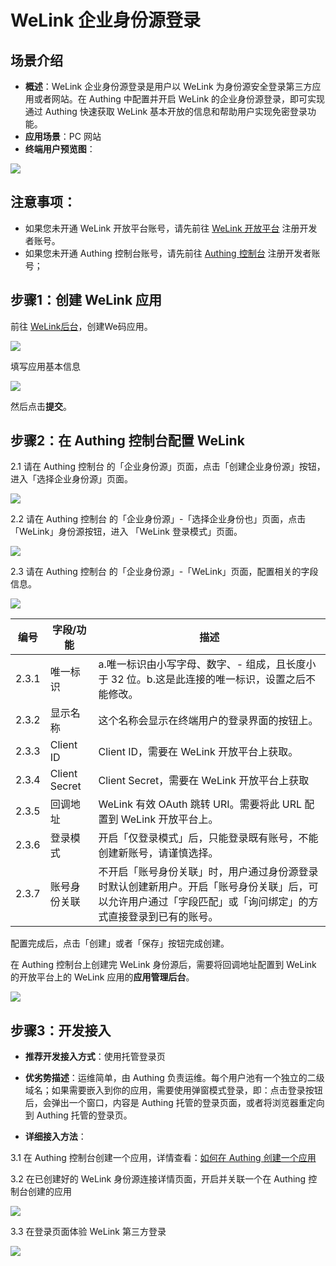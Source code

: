 # WeLink 企业身份源登录

<LastUpdated/>

## 场景介绍

- **概述**：WeLink 企业身份源登录是用户以 WeLink 为身份源安全登录第三方应用或者网站。在 Authing 中配置并开启 WeLink 的企业身份源登录，即可实现通过 Authing 快速获取 WeLink 基本开放的信息和帮助用户实现免密登录功能。
- **应用场景**：PC 网站
- **终端用户预览图**：

<img src="./images/overview.png" >

## 注意事项：

- 如果您未开通 WeLink 开放平台账号，请先前往 [WeLink 开放平台](https://open.welink.huaweicloud.com/wecode-site/index.html#/home) 注册开发者账号。
- 如果您未开通 Authing 控制台账号，请先前往 [Authing 控制台](https://authing.cn/) 注册开发者账号；

## 步骤1：创建 WeLink 应用

前往 [WeLink后台](https://open.welink.huaweicloud.com/wecode-site/index.html#/wecode/guide/guide)，创建We码应用。

<img src="./images/create-app.png" >

填写应用基本信息

<img src="./images/create-app-02.png" >


然后点击**提交**。

## 步骤2：在 Authing 控制台配置 WeLink

2.1 请在 Authing 控制台 的「企业身份源」页面，点击「创建企业身份源」按钮，进入「选择企业身份源」页面。

<img src="./images/add-enterprise.png" >

2.2 请在 Authing 控制台 的「企业身份源」-「选择企业身份也」页面，点击「WeLink」身份源按钮，进入 「WeLink 登录模式」页面。

<img src="./images/add-enterprise-02.png" >

2.3 请在 Authing 控制台 的「企业身份源」-「WeLink」页面，配置相关的字段信息。

<img src="./images/add-enterprise-03.png" >

| 编号  | 字段/功能    | 描述                                                         |
| ----- | ------------ | ------------------------------------------------------------ |
| 2.3.1 | 唯一标识     | a.唯一标识由小写字母、数字、- 组成，且长度小于 32 位。b.这是此连接的唯一标识，设置之后不能修改。 |
| 2.3.2 | 显示名称     | 这个名称会显示在终端用户的登录界面的按钮上。                 |
| 2.3.3 | Client ID     | Client ID，需要在 WeLink 开放平台上获取。                  |
| 2.3.4 | Client Secret     | Client Secret，需要在 WeLink 开放平台上获取                    |
| 2.3.5 | 回调地址     | WeLink 有效 OAuth 跳转 URI。需要将此 URL 配置到 WeLink 开放平台上。 |
| 2.3.6 | 登录模式     | 开启「仅登录模式」后，只能登录既有账号，不能创建新账号，请谨慎选择。 |
| 2.3.7 | 账号身份关联 | 不开启「账号身份关联」时，用户通过身份源登录时默认创建新用户。开启「账号身份关联」后，可以允许用户通过「字段匹配」或「询问绑定」的方式直接登录到已有的账号。

配置完成后，点击「创建」或者「保存」按钮完成创建。

在 Authing 控制台上创建完 WeLink 身份源后，需要将回调地址配置到 WeLink 的开放平台上的 WeLink 应用的**应用管理后台**。

<img src="./images/add-enterprise-04.png" >


## 步骤3：开发接入

- **推荐开发接入方式**：使用托管登录页

- **优劣势描述**：运维简单，由 Authing 负责运维。每个用户池有一个独立的二级域名；如果需要嵌入到你的应用，需要使用弹窗模式登录，即：点击登录按钮后，会弹出一个窗口，内容是 Authing 托管的登录页面，或者将浏览器重定向到 Authing 托管的登录页。

- **详细接入方法**：

3.1 在 Authing 控制台创建一个应用，详情查看：[如何在 Authing 创建一个应用](https://docs.authing.cn/v2/guides/app/create-app.html)

3.2 在已创建好的 WeLink 身份源连接详情页面，开启并关联一个在 Authing 控制台创建的应用

<img src="./images/bind.png" >

3.3 在登录页面体验 WeLink 第三方登录

<img src="./images/login.png" >
